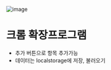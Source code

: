 ![image](https://github.com/kim-seungmin/webNote/assets/54826101/63f80e56-d826-41ad-804b-89feb79a628b)
# 크롬 확장프로그램

- 추가 버튼으로 항목 추가가능
- 데이터는 localstorage에 저장, 불러오기
